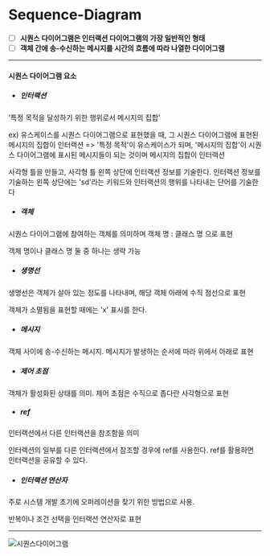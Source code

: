 # Sequence-Diagram

- [ ] **시퀀스 다이어그램은 인터랙션 다이어그램의 가장 일반적인 형태**
- [ ] **객체 간에 송-수신하는 메시지를 시간의 흐름에 따라 나열한 다이어그램**

------



#### 시퀀스 다이어그램 요소

- ##### 인터랙션

'특정 목적을 달성하기 위한 행위로서 메시지의 집합'

ex) 유스케이스를 시퀀스 다이어그램으로 표현했을 때, 그 시퀀스 다이어그램에 표현된 메시지의 집합이 인터랙션 => '특정 목적'이 유스케이스가 되며, '메시지의 집합'이 시퀀스 다이어그램에 표시된 메시지들이 되는 것이며 메시지의 집합이 인터랙션

사각형 틀을 만들고, 사각형 틀 왼쪽 상단에 인터랙션 정보를 기술한다. 인터랙션 정보를 기술하는 왼쪽 상단에는 'sd'라는 키워드와 인터랙션의 행위를 나타내는 단어를 기술한다

- ##### 객체

시퀀스 다이어그램에 참여하는 객체를 의미하며 객체 명 : 클래스 명 으로 표현

객체 명이나 클래스 명 둘 중 하나는 생략 가능

- ##### 생명선

생명선은 객체가 살아 있는 정도를 나타내며, 해당 객체 아래에 수직 점선으로 표현

객체가 소멸됨을 표현할 때에는 'x' 표시를 한다.

- ##### 메시지

객체 사이에 송-수신하는 메시지. 메시지가 발생하는 순서에 따라 위에서 아래로 표현

- ##### 제어 초점

객체가 활성화된 상태를 의미. 제어 초점은 수직으로 좁다란 사각형으로 표현

- ##### ref

인터랙션에서 다른 인터랙션을 참조함을 의미

인터랙션의 일부를 다른 인터랙션에서 참조할 경우에 ref를 사용한다. ref를 활용하면 인터랙션을 공유할 수 있다.

- ##### 인터랙션 연산자

주로 시스템 개발 초기에 오퍼레이션을 찾기 위한 방법으로 사용.

반복이나 조건 선택을 인터랙션 연산자로 표현

------



![시퀀스다이어그램](https://user-images.githubusercontent.com/48213832/104887180-35662400-59ae-11eb-91b1-8659aeb43fa8.PNG)